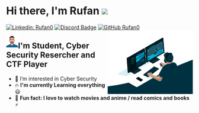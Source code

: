 # Hi there, I'm Rufan <img src="https://raw.githubusercontent.com/Rufan0/readme/main/assets/Hi.gif" width="30px">

[![Linkedin: Rufan0](https://img.shields.io/badge/-Rufan0-blue?style=flat-square&logo=Linkedin&logoColor=white&link=https://www.linkedin.com/in/rufan-bayramzad%C9%99-80b6621a7/)](https://www.linkedin.com/in/rufan-bayramzad%C9%99-80b6621a7/)
[![Discord Badge](https://img.shields.io/badge/-0rufn-blue?style=flat-square&logo=Twitter&logoColor=white&link=https://twitter.com/0rufn?t=x4BwvUsDHNLXySGdgGK_LA&s=09)](https://twitter.com/0rufn?t=x4BwvUsDHNLXySGdgGK_LA&s=09)
[![GitHub Rufan0](https://img.shields.io/github/followers/Rufan0?label=follow&style=social)](https://github.com/Rufan0)
<img align='right' src="https://github.com/Rufan0/Rufan0/blob/main/assets/code.gif?raw=true" width="230">


<img align="left" width="32px" height="32px" alt="profile" src="https://github.com/Rufan0/Rufan0/blob/main/assets/86017408.jpg?raw=true" />


## I'm Student, Cyber Security Resercher and CTF Player



- 👀 I’m interested in Cyber Security
- :fire: **I'm currently Learning everything** :smiley:
- :raised_hands: **Fun fact: I love to watch movies and anime / read comics and books** :zap:

<!---
Rufan0/Rufan0 is a ✨ special ✨ repository because its `README.md` (this file) appears on your GitHub profile.
You can click the Preview link to take a look at your changes.

--->
